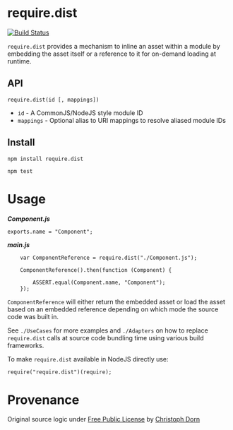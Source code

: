 require.dist
=============

[![Build Status](https://secure.travis-ci.org/pinf/require.dist.png)](https://travis-ci.org/pinf/require.dist)

`require.dist` provides a mechanism to inline an asset within a module by embedding
the asset itself or a reference to it for on-demand loading at runtime.

API
---

```
require.dist(id [, mappings])
```
  * `id` - A CommonJS/NodeJS style module ID
  * `mappings` - Optional alias to URI mappings to resolve aliased module IDs


Install
-------

    npm install require.dist

    npm test


Usage
=====

***Component.js***
```
exports.name = "Component";
```

***main.js***
```
    var ComponentReference = require.dist("./Component.js");

    ComponentReference().then(function (Component) {

        ASSERT.equal(Component.name, "Component");
    });
```

`ComponentReference` will either return the embedded asset or load the asset based
on an embedded reference depending on which mode the source code was built in.

See `./UseCases` for more examples and `./Adapters` on how to replace
`require.dist` calls at source code bundling time using various
build frameworks.

To make `require.dist` available in NodeJS directly use:
```
require("require.dist")(require);
```


Provenance
==========

Original source logic under [Free Public License](https://opensource.org/licenses/FPL-1.0.0) by [Christoph Dorn](http://christophdorn.com/)
